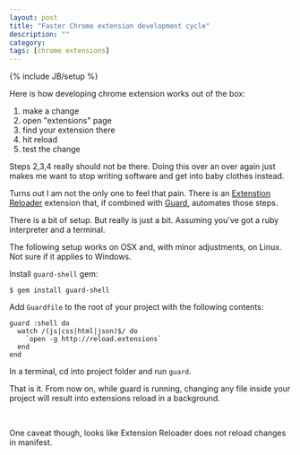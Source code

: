 ```yaml
---
layout: post
title: "Faster Chrome extension development cycle"
description: ""
category: 
tags: [chrome extensions]
---
```

{% include JB/setup %}

Here is how developing chrome extension works out of the box:

1. make a change
1. open "extensions" page
1. find your extension there
1. hit reload
1. test the change

<p></p>
Steps 2,3,4 really should not be there. Doing this over an over again just makes me want to stop writing software and get into baby clothes instead.

Turns out I am not the only one to feel that pain. There is an [Extenstion Reloader](https://chrome.google.com/webstore/detail/extensions-reloader/fimgfedafeadlieiabdeeaodndnlbhid) extension that, if combined with [Guard](https://github.com/guard/guard), automates those steps.

There is a bit of setup. But really is just a bit. Assuming you've got a ruby interpreter and a terminal.

The following setup works on OSX and, with minor adjustments, on Linux. Not sure if it applies to Windows.

Install `guard-shell` gem:

    $ gem install guard-shell

Add `Guardfile` to the root of your project with the following contents:

    guard :shell do
      watch /(js|css|html|json)$/ do
        `open -g http://reload.extensions`
      end
    end

In a terminal, cd into project folder and run `guard`.

That is it. From now on, while guard is running, changing any file inside your project will result into extensions reload in a background.

</br>

One caveat though, looks like Extension Reloader does not reload changes in manifest.
